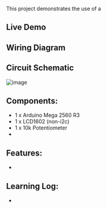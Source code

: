 This project demonstrates the use of a 

## Live Demo
[comment]: # (insert video in the next line)



## Wiring Diagram

## Circuit Schematic
![image]()

## Components:
- 1 x Arduino Mega 2560 R3
- 1 x LCD1602 (non-i2c)
- 1 x 10k Potentiometer
- 

## Features:
- 

## Learning Log:
- 

